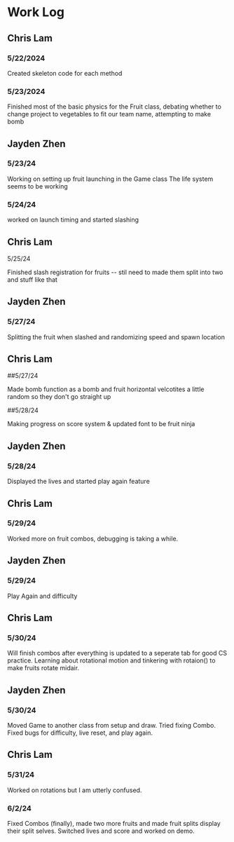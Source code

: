 # Work Log

## Chris Lam

### 5/22/2024

Created skeleton code for each method

### 5/23/2024

Finished most of the basic physics for the Fruit class, debating whether to change project to vegetables to fit our team name, attempting to make bomb


## Jayden Zhen

### 5/23/24

Working on setting up fruit launching in the Game class
The life system seems to be working

### 5/24/24

worked on launch timing and started slashing

## Chris Lam

5/25/24

Finished slash registration for fruits -- stil need to made them split into two and stuff like that

## Jayden Zhen

### 5/27/24

Splitting the fruit when slashed and randomizing speed and spawn location

## Chris Lam

##5/27/24

Made bomb function as a bomb and fruit horizontal velcotites a little random so they don't go straight up

##5/28/24

Making progress on score system & updated font to be fruit ninja


## Jayden Zhen

### 5/28/24

Displayed the lives and started play again feature

## Chris Lam

### 5/29/24

Worked more on fruit combos, debugging is taking a while.

## Jayden Zhen

### 5/29/24
Play Again and difficulty

## Chris Lam

### 5/30/24

Will finish combos after everything is updated to a seperate tab for good CS practice. Learning about rotational motion and tinkering with rotaion() to make fruits rotate midair.

## Jayden Zhen

### 5/30/24
Moved Game to another class from setup and draw. Tried fixing Combo. Fixed bugs for difficulty, live reset, and play again.

## Chris Lam

### 5/31/24
Worked on rotations but I am utterly confused.

### 6/2/24
Fixed Combos (finally), made two more fruits and made fruit splits display their split selves. Switched lives and score and worked on demo.